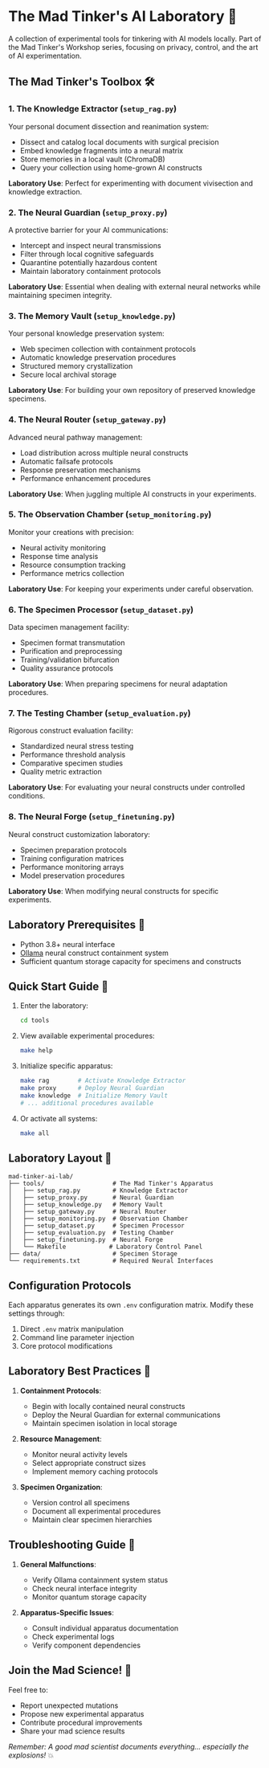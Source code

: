 # The Mad Tinker's AI Laboratory 🧪

A collection of experimental tools for tinkering with AI models locally. Part of the Mad Tinker's Workshop series, focusing on privacy, control, and the art of AI experimentation.

## The Mad Tinker's Toolbox 🛠️

### 1. The Knowledge Extractor (`setup_rag.py`)
Your personal document dissection and reanimation system:
- Dissect and catalog local documents with surgical precision
- Embed knowledge fragments into a neural matrix
- Store memories in a local vault (ChromaDB)
- Query your collection using home-grown AI constructs

**Laboratory Use**: Perfect for experimenting with document vivisection and knowledge extraction.

### 2. The Neural Guardian (`setup_proxy.py`)
A protective barrier for your AI communications:
- Intercept and inspect neural transmissions
- Filter through local cognitive safeguards
- Quarantine potentially hazardous content
- Maintain laboratory containment protocols

**Laboratory Use**: Essential when dealing with external neural networks while maintaining specimen integrity.

### 3. The Memory Vault (`setup_knowledge.py`)
Your personal knowledge preservation system:
- Web specimen collection with containment protocols
- Automatic knowledge preservation procedures
- Structured memory crystallization
- Secure local archival storage

**Laboratory Use**: For building your own repository of preserved knowledge specimens.

### 4. The Neural Router (`setup_gateway.py`)
Advanced neural pathway management:
- Load distribution across multiple neural constructs
- Automatic failsafe protocols
- Response preservation mechanisms
- Performance enhancement procedures

**Laboratory Use**: When juggling multiple AI constructs in your experiments.

### 5. The Observation Chamber (`setup_monitoring.py`)
Monitor your creations with precision:
- Neural activity monitoring
- Response time analysis
- Resource consumption tracking
- Performance metrics collection

**Laboratory Use**: For keeping your experiments under careful observation.

### 6. The Specimen Processor (`setup_dataset.py`)
Data specimen management facility:
- Specimen format transmutation
- Purification and preprocessing
- Training/validation bifurcation
- Quality assurance protocols

**Laboratory Use**: When preparing specimens for neural adaptation procedures.

### 7. The Testing Chamber (`setup_evaluation.py`)
Rigorous construct evaluation facility:
- Standardized neural stress testing
- Performance threshold analysis
- Comparative specimen studies
- Quality metric extraction

**Laboratory Use**: For evaluating your neural constructs under controlled conditions.

### 8. The Neural Forge (`setup_finetuning.py`)
Neural construct customization laboratory:
- Specimen preparation protocols
- Training configuration matrices
- Performance monitoring arrays
- Model preservation procedures

**Laboratory Use**: When modifying neural constructs for specific experiments.

## Laboratory Prerequisites 🧬

- Python 3.8+ neural interface
- [Ollama](https://ollama.ai/) neural construct containment system
- Sufficient quantum storage capacity for specimens and constructs

## Quick Start Guide 🧮

1. Enter the laboratory:
   ```bash
   cd tools
   ```

2. View available experimental procedures:
   ```bash
   make help
   ```

3. Initialize specific apparatus:
   ```bash
   make rag        # Activate Knowledge Extractor
   make proxy      # Deploy Neural Guardian
   make knowledge  # Initialize Memory Vault
   # ... additional procedures available
   ```

4. Or activate all systems:
   ```bash
   make all
   ```

## Laboratory Layout 📐

```
mad-tinker-ai-lab/
├── tools/                   # The Mad Tinker's Apparatus
│   ├── setup_rag.py         # Knowledge Extractor
│   ├── setup_proxy.py       # Neural Guardian
│   ├── setup_knowledge.py   # Memory Vault
│   ├── setup_gateway.py     # Neural Router
│   ├── setup_monitoring.py  # Observation Chamber
│   ├── setup_dataset.py     # Specimen Processor
│   ├── setup_evaluation.py  # Testing Chamber
│   ├── setup_finetuning.py  # Neural Forge
│   └── Makefile            # Laboratory Control Panel
├── data/                    # Specimen Storage
└── requirements.txt         # Required Neural Interfaces
```

## Configuration Protocols

Each apparatus generates its own `.env` configuration matrix. Modify these settings through:
1. Direct `.env` matrix manipulation
2. Command line parameter injection
3. Core protocol modifications

## Laboratory Best Practices 🧫

1. **Containment Protocols**:
   - Begin with locally contained neural constructs
   - Deploy the Neural Guardian for external communications
   - Maintain specimen isolation in local storage

2. **Resource Management**:
   - Monitor neural activity levels
   - Select appropriate construct sizes
   - Implement memory caching protocols

3. **Specimen Organization**:
   - Version control all specimens
   - Document all experimental procedures
   - Maintain clear specimen hierarchies

## Troubleshooting Guide 🔧

1. **General Malfunctions**:
   - Verify Ollama containment system status
   - Check neural interface integrity
   - Monitor quantum storage capacity

2. **Apparatus-Specific Issues**:
   - Consult individual apparatus documentation
   - Check experimental logs
   - Verify component dependencies

## Join the Mad Science! 🧬

Feel free to:
- Report unexpected mutations
- Propose new experimental apparatus
- Contribute procedural improvements
- Share your mad science results

*Remember: A good mad scientist documents everything... especially the explosions!* 💥 